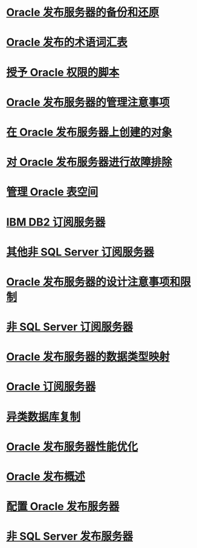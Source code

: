 # [Oracle 发布服务器的备份和还原](backup-and-restore-for-oracle-publishers.md)
# [Oracle 发布的术语词汇表](glossary-of-terms-for-oracle-publishing.md)
# [授予 Oracle 权限的脚本](script-to-grant-oracle-permissions.md)
# [Oracle 发布服务器的管理注意事项](administrative-considerations-for-oracle-publishers.md)
# [在 Oracle 发布服务器上创建的对象](objects-created-on-the-oracle-publisher.md)
# [对 Oracle 发布服务器进行故障排除](troubleshooting-oracle-publishers.md)
# [管理 Oracle 表空间](manage-oracle-tablespaces.md)
# [IBM DB2 订阅服务器](ibm-db2-subscribers.md)
# [其他非 SQL Server 订阅服务器](other-non-sql-server-subscribers.md)
# [Oracle 发布服务器的设计注意事项和限制](design-considerations-and-limitations-for-oracle-publishers.md)
# [非 SQL Server 订阅服务器](non-sql-server-subscribers.md)
# [Oracle 发布服务器的数据类型映射](data-type-mapping-for-oracle-publishers.md)
# [Oracle 订阅服务器](oracle-subscribers.md)
# [异类数据库复制](heterogeneous-database-replication.md)
# [Oracle 发布服务器性能优化](performance-tuning-for-oracle-publishers.md)
# [Oracle 发布概述](oracle-publishing-overview.md)
# [配置 Oracle 发布服务器](configure-an-oracle-publisher.md)
# [非 SQL Server 发布服务器](non-sql-server-publishers.md)

